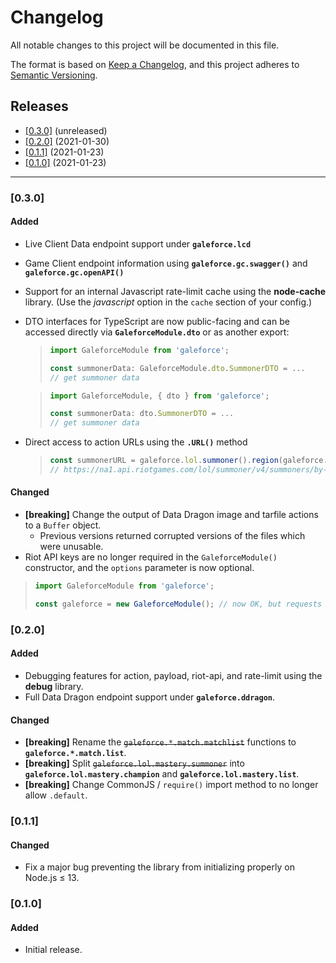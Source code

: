 # Changelog

All notable changes to this project will be documented in this file.

The format is based on [Keep a Changelog](https://keepachangelog.com/en/1.0.0/), and this project adheres to [Semantic Versioning](https://semver.org/spec/v2.0.0.html).

## Releases

- [[0.3.0]](#030) (unreleased)
- [[0.2.0]](#020) (2021-01-30)
- [[0.1.1]](#011) (2021-01-23)
- [[0.1.0]](#010) (2021-01-23)

---

### [0.3.0]

#### Added

- Live Client Data endpoint support under **`galeforce.lcd`**
- Game Client endpoint information using **`galeforce.gc.swagger()`** and **`galeforce.gc.openAPI()`**
- Support for an internal Javascript rate-limit cache using the **node-cache** library. (Use the *javascript* option in the `cache` section of your config.)
- DTO interfaces for TypeScript are now public-facing and can be accessed directly via **`GaleforceModule.dto`** or as another export:
  >
  > ```typescript
  > import GaleforceModule from 'galeforce';
  > 
  > const summonerData: GaleforceModule.dto.SummonerDTO = ... 
  > // get summoner data
  > ```

  > ```typescript
  > import GaleforceModule, { dto } from 'galeforce';
  > 
  > const summonerData: dto.SummonerDTO = ...
  > // get summoner data
  > ```
- Direct access to action URLs using the **`.URL()`** method
  >
  > ```typescript
  > const summonerURL = galeforce.lol.summoner().region(galeforce.regions.lol.NORTH_AMERICA).name('name').URL();
  > // https://na1.api.riotgames.com/lol/summoner/v4/summoners/by-name/name
  > ```

#### Changed

- **[breaking]** Change the output of Data Dragon image and tarfile actions to a `Buffer` object.
  - Previous versions returned corrupted versions of the files which were unusable.
- Riot API keys are no longer required in the `GaleforceModule()` constructor, and the `options` parameter is now optional.

> ```typescript
  > import GaleforceModule from 'galeforce';
  > 
  > const galeforce = new GaleforceModule(); // now OK, but requests requiring an API key will return a 401 Unauthorized error.
  > ```

### [0.2.0]

#### Added

- Debugging features for action, payload, riot-api, and rate-limit using the **debug** library.
- Full Data Dragon endpoint support under **`galeforce.ddragon`**.

#### Changed

- **[breaking]** Rename the ~~`galeforce.*.match.matchlist`~~ functions to **`galeforce.*.match.list`**.
- **[breaking]** Split ~~`galeforce.lol.mastery.summoner`~~ into **`galeforce.lol.mastery.champion`** and **`galeforce.lol.mastery.list`**.
- **[breaking]** Change CommonJS / `require()` import method to no longer allow `.default`.

### [0.1.1]

#### Changed

- Fix a major bug preventing the library from initializing properly on Node.js ≤ 13.

### [0.1.0]

#### Added

- Initial release.
